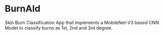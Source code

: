 # BurnAId
Skin Burn Classification App that implements a MobileNet-V3 based CNN Model to classify burns as 1st, 2nd and 3rd degree.
